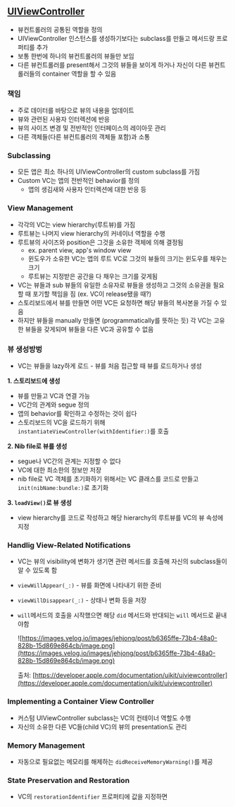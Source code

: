 ## [UIViewController](https://developer.apple.com/documentation/uikit/uiviewcontroller)

- 뷰컨트롤러의 공통된 역할을 정의
- UIViewController 인스턴스를 생성하기보다는 subclass를 만들고 메서드랑 프로퍼티를 추가
- 보통 한번에 하나의 뷰컨트롤러의 뷰들만 보임
- 다른 뷰컨트롤러를 present해서 그것의 뷰들을 보이게 하거나 자신이 다른 뷰컨트롤러들의 container 역할을 할 수 있음

### 책임

- 주로 데이터를 바탕으로 뷰의 내용을 업데이트
- 뷰와 관련된 사용자 인터렉션에 반응
- 뷰의 사이즈 변경 및 전반적인 인터페이스의 레이아웃 관리
- 다른 객체들(다른 뷰컨트롤러의 객체들 포함)과 소통

### Subclassing

- 모든 앱은 최소 하나의 UIViewController의 custom subclass를 가짐
- Custom VC는 앱의 전반적인 behavior를 정의
    - 앱의 생김새와 사용자 인터렉션에 대한 반응 등

### View Management

- 각각의 VC는 view hierarchy(루트뷰)를 가짐
- 루트뷰는 나머지 view hierarchy의 커네이너 역할을 수행
- 루트뷰의 사이즈와 position은 그것을 소유한 객체에 의해 결정됨
    - ex. parent view, app's window view
    - 윈도우가 소유한 VC는 앱의 루트 VC로 그것의 뷰들의 크기는 윈도우를 채우는 크기
    - 루트뷰는 지정받은 공간을 다 채우는 크기를 갖게됨
- VC는 뷰들과 sub 뷰들의 유일한 소유자로 뷰들을 생성하고 그것의 소유권을 필요할 때 포기할 책임을 짐 (ex. VC이 release됐을 때?)
- 스토리보드에서 뷰를 만들면 어떤 VC든 요청하면 해당 뷰들의 복사본을 가질 수 있음
- 하지만 뷰들을 manually 만들면 (programmatically를 뜻하는 듯) 각 VC는 고유한 뷰들을 갖게되며 뷰들을 다른 VC과 공유할 수 없음

### 뷰 생성방벙

- VC는 뷰들을 lazy하게 로드 - 뷰를 처음 접근할 때 뷰를 로드하거나 생성

**1. 스토리보드에 생성**

- 뷰를 만들고 VC과 연결 가능
- VC간의 관계와 segue 정의
- 앱의 behavior를 확인하고 수정하는 것이 쉽다
- 스토리보드의 VC을 로드하기 위해 `instantiateViewController(withIdentifier:)`를 호출

**2. Nib file로 뷰를 생성**

- segue나 VC간의 관계는 지정할 수 없다
- VC에 대한 최소한의 정보만 저장
- nib file로 VC 객체를 초기화하기 위해서는 VC 클래스를 코드로 만들고 `init(nibName:bundle:)`로 초기화

**3. `loadView()`로 뷰 생성**

- view hierarchy를 코드로 작성하고 해당 hierarchy의 루트뷰를 VC의 뷰 속성에 지정

### Handlig View-Related Notifications

- VC는 뷰의 visibility에 변화가 생기면 관련 메서드를 호출해 자신의 subclass들이 알 수 있도록 함
- `viewWillAppear(_:)` - 뷰를 화면에 나타내기 위한 준비
- `viewWillDisappear(_:)` - 상태나 변화 등을 저장
- `will`메서드의 호출을 시작했으면 해당 `did` 메서드와 반대되는 `will` 메서드로 끝내야함

    ![https://images.velog.io/images/jehjong/post/b6365ffe-73b4-48a0-828b-15d869e864cb/image.png](https://images.velog.io/images/jehjong/post/b6365ffe-73b4-48a0-828b-15d869e864cb/image.png)

    출처: [https://developer.apple.com/documentation/uikit/uiviewcontroller](https://developer.apple.com/documentation/uikit/uiviewcontroller)

### Implementing a Container View Controller

- 커스텀 UIViewController subclass는 VC의 컨테이너 역할도 수행
- 자신의 소유한 다른 VC들(child VC)의 뷰의 presentation도 관리

### Memory Management

- 자동으로 필요없는 메모리를 해제하는 `didReceiveMemoryWarning()`를 제공

### State Preservation and Restoration

- VC의 `restorationIdentifier` 프로퍼티에 값을 지정하면

